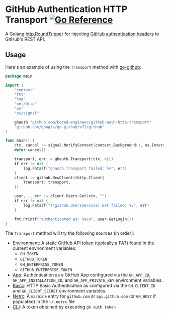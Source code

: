 # GitHub Authentication HTTP Transport [![Go Reference](https://pkg.go.dev/badge/github.com/bored-engineer/github-auth-http-transport.svg)](https://pkg.go.dev/github.com/bored-engineer/github-auth-http-transport)
A Golang [http.RoundTripper](https://pkg.go.dev/net/http#RoundTripper) for injecting [GitHub authentication headers](https://docs.github.com/en/rest/authentication/authenticating-to-the-rest-api?apiVersion=2022-11-28) to GitHub's REST API.

## Usage

Here's an example of using the `Transport` method with [go-github](https://github.com/google/go-github):
```go
package main

import (
	"context"
	"fmt"
	"log"
	"net/http"
	"os"
	"os/signal"

	ghauth "github.com/bored-engineer/github-auth-http-transport"
	"github.com/google/go-github/v71/github"
)

func main() {
	ctx, cancel := signal.NotifyContext(context.Background(), os.Interrupt)
	defer cancel()

	transport, err := ghauth.Transport(ctx, nil)
	if err != nil {
		log.Fatalf("ghauth.Transport failed: %v", err)
	}
	client := github.NewClient(&http.Client{
		Transport: transport,
	})

	user, _, err := client.Users.Get(ctx, "")
	if err != nil {
		log.Fatalf("(*github.UsersService).Get failed: %v", err)
	}

	fmt.Printf("authenticated as: %s\n", user.GetLogin())
}

```

The `Transport` method will try the following sources (in order):
* [Environment](https://pkg.go.dev/github.com/bored-engineer/github-auth-http-transport#Environment): A static GitHub API token (typically a PAT) found in the current environment variables:
	* `GH_TOKEN`
	* `GITHUB_TOKEN`
	* `GH_ENTERPRISE_TOKEN`
	* `GITHUB_ENTERPRISE_TOKEN`
* [App](https://pkg.go.dev/github.com/bored-engineer/github-auth-http-transport#App): Authentication as a GitHub App configured via the `GH_APP_ID`, `GH_APP_INSTALLATION_ID`, and `GH_APP_PRIVATE_KEY` environment variables. 
* [Basic](https://pkg.go.dev/github.com/bored-engineer/github-auth-http-transport#Basic): HTTP Basic Authentication as configured via the `GH_CLIENT_ID` and `GH_CLIENT_SECRET` environment variables.
* [Netrc](https://pkg.go.dev/github.com/bored-engineer/github-auth-http-transport#Netrc): A `machine` entry for `github.com` or `api.github.com` (or `GH_HOST` if populated) in the `~/.netrc` file
* [CLI](https://pkg.go.dev/github.com/bored-engineer/github-auth-http-transport#CLI): A token obtained by executing `gh auth token`
